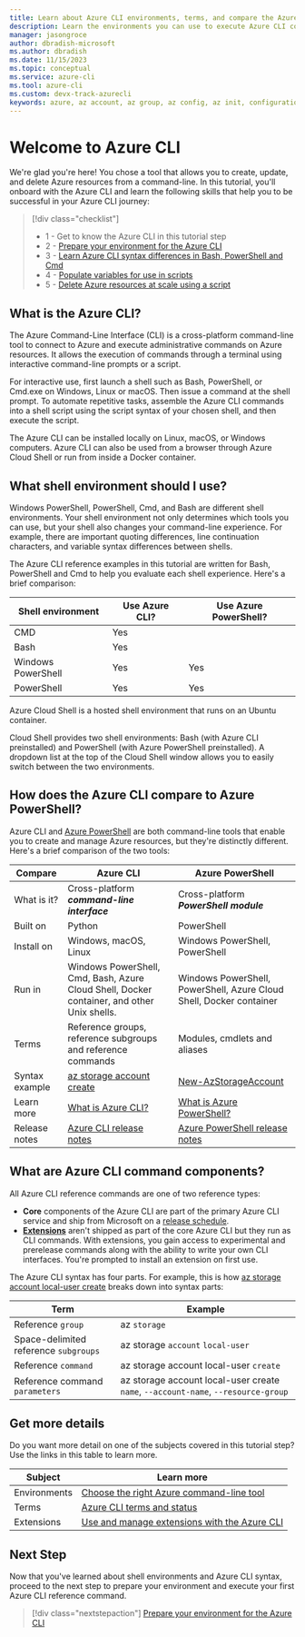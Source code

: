 ```yaml
---
title: Learn about Azure CLI environments, terms, and compare the Azure CLI to Azure PowerShell | Microsoft Docs
description: Learn the environments you can use to execute Azure CLI commands, Azure CLI terms, how the Azure CLI compares to Azure PowerShell.
manager: jasongroce
author: dbradish-microsoft
ms.author: dbradish
ms.date: 11/15/2023
ms.topic: conceptual
ms.service: azure-cli
ms.tool: azure-cli
ms.custom: devx-track-azurecli
keywords: azure, az account, az group, az config, az init, configuration
---
```

# Welcome to Azure CLI

We're glad you're here! You chose a tool that allows you to create, update, and delete Azure resources from a command-line. In this tutorial, you'll onboard with the Azure CLI and learn the following skills that help you to be successful in your Azure CLI journey:

> [!div class="checklist"]
>
> * 1 - Get to know the Azure CLI in this tutorial step
> * 2 - [Prepare your environment for the Azure CLI](./get-started-tutorial-1-prepare-environment.md)
> * 3 - [Learn Azure CLI syntax differences in Bash, PowerShell and Cmd](./get-started-tutorial-2-environment-syntax.md)
> * 4 - [Populate variables for use in scripts](./get-started-tutorial-3-use-variables.md)
> * 5 - [Delete Azure resources at scale using a script](./get-started-tutorial-4-delete-resources.md)

## What is the Azure CLI?

The Azure Command-Line Interface (CLI) is a cross-platform command-line tool to connect to Azure and execute administrative commands on Azure resources. It allows the execution of commands through a terminal using interactive command-line prompts or a script.

For interactive use, first launch a shell such as Bash, PowerShell, or Cmd.exe on Windows, Linux or macOS. Then issue a command at the shell prompt. To automate repetitive tasks, assemble the Azure CLI commands into a shell script using the script syntax of your chosen shell, and then execute the script.

The Azure CLI can be installed locally on Linux, macOS, or Windows computers. Azure CLI can also be used from a browser through Azure Cloud Shell or run from inside a Docker container.

## What shell environment should I use?

Windows PowerShell, PowerShell, Cmd, and Bash are different shell environments. Your shell environment not only determines which tools you can use, but your shell also changes your command-line experience. For example, there are important quoting differences, line continuation characters, and variable syntax differences between shells.

The Azure CLI reference examples in this tutorial are written for Bash, PowerShell and Cmd to help you evaluate each shell experience. Here's a brief comparison:

|Shell environment | Use Azure CLI? | Use Azure PowerShell?|
|-|-|-|
| CMD | Yes ||
| Bash | Yes ||
| Windows PowerShell | Yes | Yes |
| PowerShell | Yes | Yes |

Azure Cloud Shell is a hosted shell environment that runs on an Ubuntu container.

Cloud Shell provides two shell environments: Bash (with Azure CLI preinstalled) and PowerShell (with Azure PowerShell preinstalled). A dropdown list at the top of the Cloud Shell window allows you to easily switch between the two environments.

## How does the Azure CLI compare to Azure PowerShell?

Azure CLI and [Azure PowerShell](/powershell/azure/) are both command-line tools that enable you to create and manage Azure resources, but they're distinctly different. Here's a brief comparison of the two tools:

| Compare | Azure CLI | Azure PowerShell |
|-|-|-|
|What is it?|Cross-platform **_command-line interface_** | Cross-platform **_PowerShell module_**
|Built on | Python | PowerShell
|Install on| Windows, macOS, Linux | Windows PowerShell, PowerShell
|Run in|Windows PowerShell, Cmd, Bash, Azure Cloud Shell, Docker container, and other Unix shells.| Windows PowerShell, PowerShell, Azure Cloud Shell, Docker container
|Terms| Reference groups, reference subgroups and reference commands | Modules, cmdlets and aliases
|Syntax example | [az storage account create](/cli/azure/storage/account#az-storage-account-create) | [New-AzStorageAccount](/powershell/module/az.storage/new-azstorageaccount) |
|Learn more | [What is Azure CLI?](./what-is-azure-cli.md) | [What is Azure PowerShell?](/powershell/azure/what-is-azure-powershell)
|Release notes| [Azure CLI release notes](./release-notes-azure-cli.md) | [Azure PowerShell release notes](/powershell/azure/release-notes-azureps)

## What are Azure CLI command components?

All Azure CLI reference commands are one of two reference types:

* **Core** components of the Azure CLI are part of the primary Azure CLI service and ship from Microsoft on a [release schedule](./release-notes-azure-cli.md).
* **[Extensions](./azure-cli-extensions-overview.md)** aren't shipped as part of the core Azure CLI but they run as CLI commands. With extensions, you gain access to experimental and prerelease commands along with the ability to write your own CLI interfaces. You're prompted to install an extension on first use.

The Azure CLI syntax has four parts. For example, this is how [az storage account local-user create](/cli/azure/storage/account/local-user#az-storage-account-local-user-create) breaks down into syntax parts:

| Term | Example |
|-|-|
| Reference `group` | az `storage`
| Space-delimited reference `subgroups` | az storage `account` `local-user`
| Reference `command` | az storage account local-user `create`
| Reference command `parameters` | az storage account local-user create `name`, `--account-name`, `--resource-group`

## Get more details

Do you want more detail on one of the subjects covered in this tutorial step? Use the links in this table to learn more.

| Subject | Learn more |
|-|-|
| Environments | [Choose the right Azure command-line tool](./choose-the-right-azure-command-line-tool.md)
| Terms | [Azure CLI terms and status](reference-types-and-status.md) |
| Extensions | [Use and manage extensions with the Azure CLI](./azure-cli-extensions-overview.md)

## Next Step

Now that you've learned about shell environments and Azure CLI syntax, proceed to the next step to prepare your environment and execute your first Azure CLI reference command.

> [!div class="nextstepaction"]
> [Prepare your environment for the Azure CLI](./get-started-tutorial-1-prepare-environment.md)
